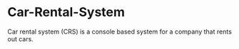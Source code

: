 # Car-Rental-System
Car rental system (CRS) is a console based system for a company that rents out cars.
